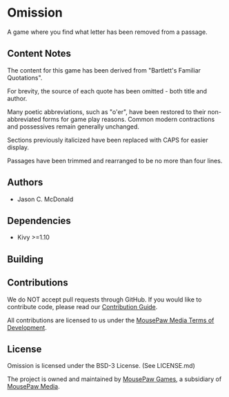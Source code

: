 # Omission

A game where you find what letter has been removed from a passage.

## Content Notes

The content for this game has been derived from "Bartlett's Familiar Quotations".

For brevity, the source of each quote has been omitted - both title and author.

Many poetic abbreviations, such as "o'er", have been restored to their
non-abbreviated forms for game play reasons. Common modern contractions and
possessives remain generally unchanged.

Sections previously italicized have been replaced with CAPS for easier
display.

Passages have been trimmed and rearranged to be no more than four lines.

## Authors

 - Jason C. McDonald

## Dependencies

- Kivy >=1.10

## Building

## Contributions

We do NOT accept pull requests through GitHub.
If you would like to contribute code, please read our
[Contribution Guide][3].

All contributions are licensed to us under the
[MousePaw Media Terms of Development][4].

## License

Omission is licensed under the BSD-3 License. (See LICENSE.md)

The project is owned and maintained by [MousePaw Games][1],
a subsidiary of [MousePaw Media][2].

[1]: https://www.mousepawgames.com/omission
[2]: https://www.mousepawmedia.com/developers
[3]: https://www.mousepawmedia.com/developers/contribution
[4]: https://www.mousepawmedia.com/termsofdevelopment
[5]: https://github.com/mousepawmedia/omission
